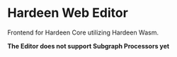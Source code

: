 # Hardeen Web Editor

Frontend for Hardeen Core utilizing Hardeen Wasm.

**The Editor does not support Subgraph Processors yet**


